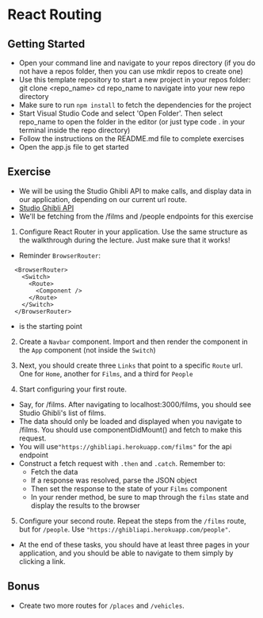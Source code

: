 # React Routing

## Getting Started

- Open your command line and navigate to your repos directory (if you do not have a repos folder, then you can use mkdir repos to create one)
- Use this template repository to start a new project in your repos folder: git clone <repo_name>
  cd repo_name to navigate into your new repo directory
- Make sure to run `npm install` to fetch the dependencies for the project
- Start Visual Studio Code and select 'Open Folder'. Then select repo_name to open the folder in the editor (or just type code . in your terminal inside the repo directory)
- Follow the instructions on the README.md file to complete exercises
- Open the app.js file to get started

## Exercise

- We will be using the Studio Ghibli API to make calls, and display data in our application, depending on our current url route.
- [Studio Ghibli API](https://ghibliapi.herokuapp.com/#section/Studio-Ghibli-API)
- We'll be fetching from the /films and /people endpoints for this exercise

1. Configure React Router in your application. Use the same structure as the walkthrough during the lecture. Just make sure that it works!

- Reminder `BrowserRouter`:

```
  <BrowserRouter>
    <Switch>
      <Route>
        <Component />
      </Route>
    </Switch>
  </BrowserRouter>
```

- is the starting point

2. Create a `Navbar` component. Import and then render the component in the `App` component (not inside the `Switch`)

3. Next, you should create three `Links` that point to a specific `Route` url. One for `Home`, another for `Films`, and a third for `People`

4. Start configuring your first route.

- Say, for /films. After navigating to localhost:3000/films, you should see Studio Ghibli's list of films.
- The data should only be loaded and displayed when you navigate to /films. You should use componentDidMount() and fetch to make this request.
- You will use`"https://ghibliapi.herokuapp.com/films"` for the api endpoint
- Construct a fetch request with `.then` and `.catch`. Remember to:
  - Fetch the data
  - If a response was resolved, parse the JSON object
  - Then set the response to the state of your `Films` component
  - In your render method, be sure to map through the `films` state and display the results to the browser

5. Configure your second route. Repeat the steps from the `/films` route, but for `/people`. Use `"https://ghibliapi.herokuapp.com/people"`.

- At the end of these tasks, you should have at least three pages in your application, and you should be able to navigate to them simply by clicking a link.

## Bonus

- Create two more routes for `/places` and `/vehicles`.
